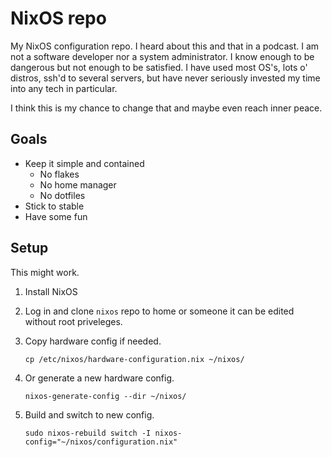 # NixOS repo

My NixOS configuration repo.
I heard about this and that in a podcast.
I am not a software developer nor a system administrator.
I know enough to be dangerous but not enough to be satisfied.
I have used most OS's, lots o' distros, ssh'd to several servers,
but have never seriously invested my time into any tech in particular.

I think this is my chance to change that and maybe even reach inner peace.

## Goals

- Keep it simple and contained
    - No flakes
    - No home manager
    - No dotfiles
- Stick to stable
- Have some fun

## Setup

This might work.

1. Install NixOS
1. Log in and clone `nixos` repo to home or someone it can be edited without
root priveleges.
1. Copy hardware config if needed.

    `cp /etc/nixos/hardware-configuration.nix ~/nixos/`

1. Or generate a new hardware config.

    `nixos-generate-config --dir ~/nixos/`

1. Build and switch to new config.

    `sudo nixos-rebuild switch -I nixos-config="~/nixos/configuration.nix"`

